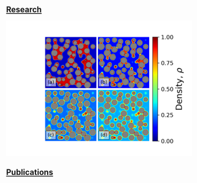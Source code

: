 ## [Research](/sample_page)
<img src="images/xsecDen.original.png?raw=true"/>

## [Publications](/sample_page)

